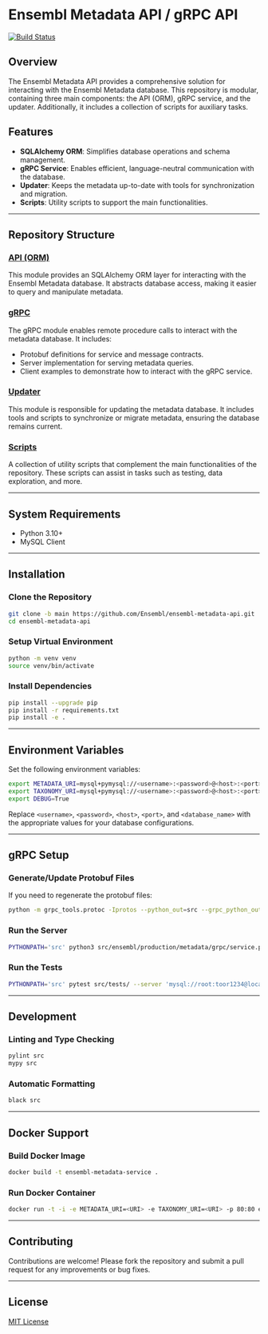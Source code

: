# Ensembl Metadata API / gRPC API

[![Build Status](https://travis-ci.com/Ensembl/ensembl-metadata-api.svg?branch=main)](https://travis-ci.com/Ensembl/ensembl-metadata-api)

## Overview

The Ensembl Metadata API provides a comprehensive solution for interacting with the Ensembl Metadata database. This repository is modular, containing three main components: the API (ORM), gRPC service, and the updater. Additionally, it includes a collection of scripts for auxiliary tasks.

## Features

- **SQLAlchemy ORM**: Simplifies database operations and schema management.
- **gRPC Service**: Enables efficient, language-neutral communication with the database.
- **Updater**: Keeps the metadata up-to-date with tools for synchronization and migration.
- **Scripts**: Utility scripts to support the main functionalities.

---

## Repository Structure

### [API (ORM)](https://github.com/Ensembl/ensembl-metadata-api/tree/main/src/ensembl/production/metadata/api)
This module provides an SQLAlchemy ORM layer for interacting with the Ensembl Metadata database. It abstracts database access, making it easier to query and manipulate metadata.

### [gRPC](https://github.com/Ensembl/ensembl-metadata-api/tree/main/src/ensembl/production/metadata/grpc)
The gRPC module enables remote procedure calls to interact with the metadata database. It includes:
- Protobuf definitions for service and message contracts.
- Server implementation for serving metadata queries.
- Client examples to demonstrate how to interact with the gRPC service.

### [Updater](https://github.com/Ensembl/ensembl-metadata-api/tree/main/src/ensembl/production/metadata/updater)
This module is responsible for updating the metadata database. It includes tools and scripts to synchronize or migrate metadata, ensuring the database remains current.

### [Scripts](https://github.com/Ensembl/ensembl-metadata-api/tree/main/src/ensembl/production/metadata/scripts)
A collection of utility scripts that complement the main functionalities of the repository. These scripts can assist in tasks such as testing, data exploration, and more.

---

## System Requirements

- Python 3.10+
- MySQL Client

---

## Installation

### Clone the Repository

```bash
git clone -b main https://github.com/Ensembl/ensembl-metadata-api.git
cd ensembl-metadata-api
```

### Setup Virtual Environment

```bash
python -m venv venv
source venv/bin/activate
```

### Install Dependencies

```bash
pip install --upgrade pip
pip install -r requirements.txt
pip install -e .
```

---

## Environment Variables

Set the following environment variables:

```bash
export METADATA_URI=mysql+pymysql://<username>:<password>@<host>:<port>/<database_name>
export TAXONOMY_URI=mysql+pymysql://<username>:<password>@<host>:<port>/<database_name>
export DEBUG=True
```

Replace `<username>`, `<password>`, `<host>`, `<port>`, and `<database_name>` with the appropriate values for your database configurations.

---

## gRPC Setup

### Generate/Update Protobuf Files

If you need to regenerate the protobuf files:

```bash
python -m grpc_tools.protoc -Iprotos --python_out=src --grpc_python_out=src protos/ensembl/production/metadata/grpc/ensembl_metadata.proto
```

### Run the Server

```bash
PYTHONPATH='src' python3 src/ensembl/production/metadata/grpc/service.py
```

### Run the Tests

```bash
PYTHONPATH='src' pytest src/tests/ --server 'mysql://root:toor1234@localhost:3306/?local_infile=1'
```

---

## Development

### Linting and Type Checking

```bash
pylint src
mypy src
```

### Automatic Formatting

```bash
black src
```

---

## Docker Support

### Build Docker Image

```bash
docker build -t ensembl-metadata-service .
```

### Run Docker Container

```bash
docker run -t -i -e METADATA_URI=<URI> -e TAXONOMY_URI=<URI> -p 80:80 ensembl-metadata-api
```

---

## Contributing

Contributions are welcome! Please fork the repository and submit a pull request for any improvements or bug fixes.

---

## License

[MIT License](LICENSE)